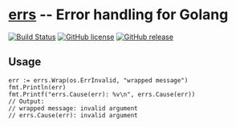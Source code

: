 # [errs] -- Error handling for Golang

[![Build Status](https://travis-ci.org/spiegel-im-spiegel/errs.svg?branch=master)](https://travis-ci.org/spiegel-im-spiegel/errs)
[![GitHub license](https://img.shields.io/badge/license-Apache%202-blue.svg)](https://raw.githubusercontent.com/spiegel-im-spiegel/errs/master/LICENSE)
[![GitHub release](http://img.shields.io/github/release/spiegel-im-spiegel/errs.svg)](https://github.com/spiegel-im-spiegel/errs/releases/latest)

## Usage

```
err := errs.Wrap(os.ErrInvalid, "wrapped message")
fmt.Println(err)
fmt.Printf("errs.Cause(err): %v\n", errs.Cause(err))
// Output:
// wrapped message: invalid argument
// errs.Cause(err): invalid argument
```

[errs]: https://github.com/spiegel-im-spiegel/errs "spiegel-im-spiegel/errs: Error handling for Golang"
